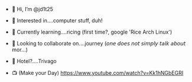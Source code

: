 - 👋 Hi, I’m @jd1t25
- 👀 Interested in....computer stuff, duh!
- 🌱 Currently learning....ricing (first time?, google 'Rice Arch Linux')
- 🤝 Looking to collaborate on....journey (𝘰𝘯𝘦 𝘥𝘰𝘦𝘴 𝘯𝘰𝘵 𝘴𝘪𝘮𝘱𝘭𝘺 𝘵𝘢𝘭𝘬 𝘢𝘣𝘰𝘶𝘵 mor...)
- 🏨 Hotel?....Trivago

- 📺 (Make your Day)
https://www.youtube.com/watch?v=Kk1hNGbEGRI

<!---
jd1t25/jd1t25 is a ✨ special ✨ repository because its `README.md` (this file) appears on your GitHub profile.
You can click the Preview link to take a look at your changes.
--->
